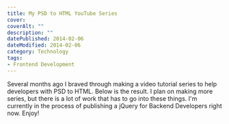 ```yaml
---
title: My PSD to HTML YouTube Series
cover: 
coverAlt: ""
description: ""
datePublished: 2014-02-06  
dateModified: 2014-02-06 
category: Technology
tags:
- Frontend Development
---
```


Several months ago I braved through making a video tutorial series to help developers with PSD to HTML. Below is the result.  I plan on making more series, but there is a lot of work that has to go into these things.  I'm currently in the process of publishing a jQuery for Backend Developers right now. Enjoy!


